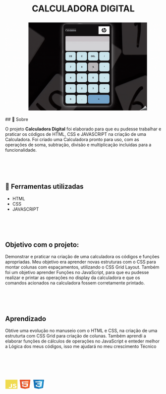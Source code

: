 <h1 align="center">

<p>CALCULADORA DIGITAL</p>
</h1>

<img src="img/calc.gif">


<br>
<br>
## 📘 Sobre


O projeto **Calculadora Digital** foi elaborado para que eu pudesse trabalhar e praticar os códigos de HTML, CSS e JAVASCRIPT na criação de uma Calculadora. Foi criado uma Calculadora pronto para uso, com as operações de soma, subtração, divisão e multiplicação incluidas para a funcionalidade.   <br>
<br>
<br>
<br>
<br>

## 🔨 Ferramentas utilizadas

- HTML
- CSS
- JAVASCRIPT


<br>
<br>
<br>

## Objetivo com o projeto:

<P>Demonstrar e praticar na criação de uma calculadora os códigos e funções apropriadas. Meu objetivo era aprender novas estruturas com o CSS para montar colunas com espaçamentos, utilizando o CSS Grid Layout. Também foi um objetivo aprender Funções no JavaScript, para que eu pudesse realizar e printar as operações no display da calculadora e que os comandos acionados na calculadora fossem corretamente printado. </P>
<br>
<br>
<br>

## Aprendizado

<p>Obtive uma evolução no manuseio com o HTML e CSS, na criação de uma estruturta com CSS Grid para criação de colunas. Também aprendi a elaborar funções de cálculos de operações no JavaScript e enteder melhor a Lógica dos meus códigos, isso me ajudará no meu crescimento Técnico  </p>
<br>
<br>
<br>
<br>
<div style="display: inline_block"><br>
  <img align="center" alt="Rafa-Js" height="30" width="40" src="https://raw.githubusercontent.com/devicons/devicon/master/icons/javascript/javascript-plain.svg">
  <img align="center" alt="Rafa-HTML" height="30" width="40" src="https://raw.githubusercontent.com/devicons/devicon/master/icons/html5/html5-original.svg">
  <img align="center" alt="Rafa-CSS" height="30" width="40" src="https://raw.githubusercontent.com/devicons/devicon/master/icons/css3/css3-original.svg">
  <img align="right" alt="" height="150" style="border-radius:50px;" 
</div>
